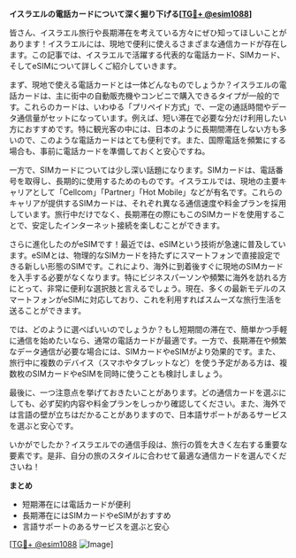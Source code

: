 **イスラエルの電話カードについて深く掘り下げる[[TG💪+ @esim1088](https://t.me/s/esim1088)]**

皆さん、イスラエル旅行や長期滞在を考えている方々にぜひ知ってほしいことがあります！イスラエルには、現地で便利に使えるさまざまな通信カードが存在します。この記事では、イスラエルで活躍する代表的な電話カード、SIMカード、そしてeSIMについて詳しくご紹介していきます。

まず、現地で使える電話カードとは一体どんなものでしょうか？イスラエルの電話カードは、主に街中の自動販売機やコンビニで購入できるタイプが一般的です。これらのカードは、いわゆる「プリペイド方式」で、一定の通話時間やデータ通信量がセットになっています。例えば、短い滞在で必要な分だけ利用したい方におすすめです。特に観光客の中には、日本のように長期間滞在しない方も多いので、このような電話カードはとても便利です。また、国際電話を頻繁にする場合も、事前に電話カードを準備しておくと安心ですね。

一方で、SIMカードについては少し深い話題になります。SIMカードは、電話番号を取得し、長期的に使用するためのものです。イスラエルでは、現地の主要キャリアとして「Cellcom」「Partner」「Hot Mobile」などが有名です。これらのキャリアが提供するSIMカードは、それぞれ異なる通信速度や料金プランを採用しています。旅行中だけでなく、長期滞在の際にもこのSIMカードを使用することで、安定したインターネット接続を楽しむことができます。

さらに進化したのがeSIMです！最近では、eSIMという技術が急速に普及しています。eSIMとは、物理的なSIMカードを持たずにスマートフォンで直接設定できる新しい形態のSIMです。これにより、海外に到着後すぐに現地のSIMカードを入手する必要がなくなります。特にビジネスパーソンや頻繁に海外を訪れる方にとって、非常に便利な選択肢と言えるでしょう。現在、多くの最新モデルのスマートフォンがeSIMに対応しており、これを利用すればスムーズな旅行生活を送ることができます。

では、どのように選べばいいのでしょうか？もし短期間の滞在で、簡単かつ手軽に通信を始めたいなら、通常の電話カードが最適です。一方で、長期滞在や頻繁なデータ通信が必要な場合には、SIMカードやeSIMがより効果的です。また、旅行中に複数のデバイス（スマホやタブレットなど）を使う予定がある方は、複数枚のSIMカードやeSIMを同時に使うことも検討しましょう。

最後に、一つ注意点を挙げておきたいことがあります。どの通信カードを選ぶにしても、必ず契約内容や料金プランをしっかり確認してください。また、海外では言語の壁が立ちはだかることがありますので、日本語サポートがあるサービスを選ぶと安心です。

いかがでしたか？イスラエルでの通信手段は、旅行の質を大きく左右する重要な要素です。是非、自分の旅のスタイルに合わせて最適な通信カードを選んでくださいね！

**まとめ**
- 短期滞在には電話カードが便利
- 長期滞在にはSIMカードやeSIMがおすすめ
- 言語サポートのあるサービスを選ぶと安心

[[TG💪+ @esim1088](https://t.me/s/esim1088) ![Image](https://i.postimg.cc/Y0z9fWf4/image.png)]